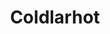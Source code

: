 ---
# This file is licensed under the MIT License (MIT) available on
# http://opensource.org/licenses/MIT.

id: coldlarhot
title: "Coldlarhot"
titleshort: "Coldlarhot"
compat: "android ios"
level: 2
platform:
  - mobile:
    name: mobile
    os:
          - name: android
            text: "walletcoldlarhot"
            link: "http://www.coldlar.com/"
            source: "https://github.com/cnzkh/coldlar"
            screenshot: "coldlarhot.png"
            check:
               control: "checkgoodcontrolfull"
               validation: "checkneutralvalidationvariable"
               transparency: "checkneutralvalidationvariable"
               environment: "checkgoodenvironmenthardware"
               privacy: "checkgoodenvironmenthardware"
               fees: "checkneutralfeecontrolvariable"
            privacycheck:
                privacyaddressreuse: "checkfailprivacyaddressrotation"
                privacydisclosure: "checkfailprivacydisclosurespv"
                privacynetwork: "checkfailprivacynetworknosupporttor"
          - name: ios
            text: "walletcoldlarhot"
            link: "http://www.coldlar.com/"
            source: "https://github.com/cnzkh/coldlar"
            screenshot: "coldlarhot.png"
            check:
             control: "checkgoodcontrolfull"
             validation: "checkneutralvalidationvariable"
             transparency: "checkneutralvalidationvariable"
             environment: "checkgoodenvironmenthardware"
             privacy: "checkgoodenvironmenthardware"
             fees: "checkneutralfeecontrolvariable"
            privacycheck:
                privacyaddressreuse: "checkfailprivacyaddressrotation"
                privacydisclosure: "checkfailprivacydisclosurespv"
                privacynetwork: "checkfailprivacynetworknosupporttor"


---